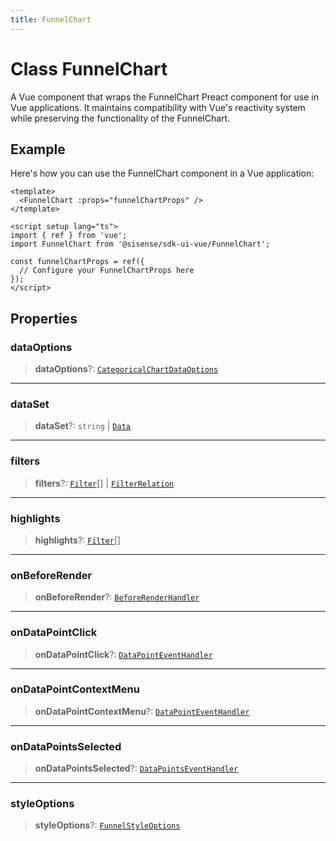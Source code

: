 ```yaml
---
title: FunnelChart
---
```


# Class FunnelChart

A Vue component that wraps the FunnelChart Preact component for use in Vue applications.
It maintains compatibility with Vue's reactivity system while preserving the functionality of the FunnelChart.

## Example

Here's how you can use the FunnelChart component in a Vue application:
```vue
<template>
  <FunnelChart :props="funnelChartProps" />
</template>

<script setup lang="ts">
import { ref } from 'vue';
import FunnelChart from '@sisense/sdk-ui-vue/FunnelChart';

const funnelChartProps = ref({
  // Configure your FunnelChartProps here
});
</script>
```

## Properties

### dataOptions

> **dataOptions**?: [`CategoricalChartDataOptions`](../../sdk-ui/interfaces/interface.CategoricalChartDataOptions.md)

***

### dataSet

> **dataSet**?: `string` \| [`Data`](../../sdk-data/interfaces/interface.Data.md)

***

### filters

> **filters**?: [`Filter`](../../sdk-data/interfaces/interface.Filter.md)[] \| [`FilterRelation`](../../sdk-data/interfaces/interface.FilterRelation.md)

***

### highlights

> **highlights**?: [`Filter`](../../sdk-data/interfaces/interface.Filter.md)[]

***

### onBeforeRender

> **onBeforeRender**?: [`BeforeRenderHandler`](../../sdk-ui/type-aliases/type-alias.BeforeRenderHandler.md)

***

### onDataPointClick

> **onDataPointClick**?: [`DataPointEventHandler`](../../sdk-ui/type-aliases/type-alias.DataPointEventHandler.md)

***

### onDataPointContextMenu

> **onDataPointContextMenu**?: [`DataPointEventHandler`](../../sdk-ui/type-aliases/type-alias.DataPointEventHandler.md)

***

### onDataPointsSelected

> **onDataPointsSelected**?: [`DataPointsEventHandler`](../../sdk-ui/type-aliases/type-alias.DataPointsEventHandler.md)

***

### styleOptions

> **styleOptions**?: [`FunnelStyleOptions`](../../sdk-ui/interfaces/interface.FunnelStyleOptions.md)
